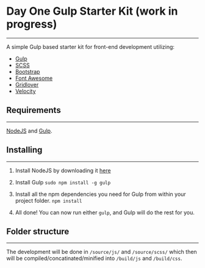 # Day One Gulp Starter Kit (work in progress)
-------------
A simple Gulp based starter kit for front-end development utilizing:

* [Gulp](http://gulpjs.com/)
* [SCSS](http://sass-lang.com/)
* [Bootstrap](http://getbootstrap.com/)
* [Font Awesome](http://fortawesome.github.io/Font-Awesome/)
* [Gridlover](http://www.gridlover.net/)
* [Velocity](http://julian.com/research/velocity/)


## Requirements
-------------
[NodeJS](http://nodejs.org/) and [Gulp](http://gulpjs.com/).

## Installing
-------------
1. Install NodeJS by downloading it [here](http://nodejs.org/download/)

2. Install Gulp `sudo npm install -g gulp`

3. Install all the npm dependencies you need for Gulp from within your project folder. `npm install`

4. All done! You can now run either `gulp`, and Gulp will do the rest for you.

## Folder structure
-------------
The development will be done in `/source/js/` and `/source/scss/` which then will be compiled/concatinated/minified into `/build/js` and `/build/css`.
